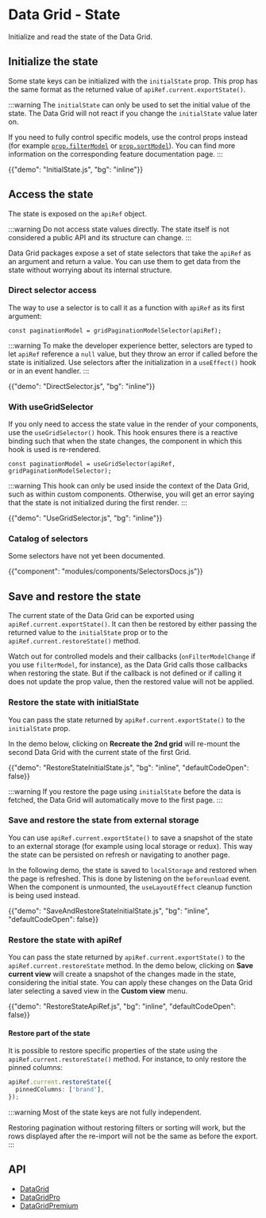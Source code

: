 # Data Grid - State

<p class="description">Initialize and read the state of the Data Grid.</p>

## Initialize the state

Some state keys can be initialized with the `initialState` prop.
This prop has the same format as the returned value of `apiRef.current.exportState()`.

:::warning
The `initialState` can only be used to set the initial value of the state.
The Data Grid will not react if you change the `initialState` value later on.

If you need to fully control specific models, use the control props instead (for example [`prop.filterModel`](/x/react-data-grid/filtering/#controlled-filters) or [`prop.sortModel`](/x/react-data-grid/sorting/#controlled-sort-model)).
You can find more information on the corresponding feature documentation page.
:::

{{"demo": "InitialState.js", "bg": "inline"}}

## Access the state

The state is exposed on the `apiRef` object.

:::warning
Do not access state values directly.
The state itself is not considered a public API and its structure can change.
:::

Data Grid packages expose a set of state selectors that take the `apiRef` as an argument and return a value.
You can use them to get data from the state without worrying about its internal structure.

### Direct selector access

The way to use a selector is to call it as a function with `apiRef` as its first argument:

```tsx
const paginationModel = gridPaginationModelSelector(apiRef);
```

:::warning
To make the developer experience better, selectors are typed to let `apiRef` reference a `null` value, but they throw an error if called before the state is initialized. Use selectors after the initialization in a `useEffect()` hook or in an event handler.
:::

{{"demo": "DirectSelector.js", "bg": "inline"}}

### With useGridSelector

If you only need to access the state value in the render of your components, use the `useGridSelector()` hook.
This hook ensures there is a reactive binding such that when the state changes, the component in which this hook is used is re-rendered.

```tsx
const paginationModel = useGridSelector(apiRef, gridPaginationModelSelector);
```

:::warning
This hook can only be used inside the context of the Data Grid, such as within custom components.
Otherwise, you will get an error saying that the state is not initialized during the first render.
:::

{{"demo": "UseGridSelector.js", "bg": "inline"}}

### Catalog of selectors

Some selectors have not yet been documented.

{{"component": "modules/components/SelectorsDocs.js"}}

## Save and restore the state

The current state of the Data Grid can be exported using `apiRef.current.exportState()`.
It can then be restored by either passing the returned value to the `initialState` prop or to the `apiRef.current.restoreState()` method.

Watch out for controlled models and their callbacks (`onFilterModelChange` if you use `filterModel`, for instance), as the Data Grid calls those callbacks when restoring the state.
But if the callback is not defined or if calling it does not update the prop value, then the restored value will not be applied.

### Restore the state with initialState

You can pass the state returned by `apiRef.current.exportState()` to the `initialState` prop.

In the demo below, clicking on **Recreate the 2nd grid** will re-mount the second Data Grid with the current state of the first Grid.

{{"demo": "RestoreStateInitialState.js", "bg": "inline", "defaultCodeOpen": false}}

:::warning
If you restore the page using `initialState` before the data is fetched, the Data Grid will automatically move to the first page.
:::

### Save and restore the state from external storage

You can use `apiRef.current.exportState()` to save a snapshot of the state to an external storage (for example using local storage or redux).
This way the state can be persisted on refresh or navigating to another page.

In the following demo, the state is saved to `localStorage` and restored when the page is refreshed.
This is done by listening on the `beforeunload` event.
When the component is unmounted, the `useLayoutEffect` cleanup function is being used instead.

{{"demo": "SaveAndRestoreStateInitialState.js", "bg": "inline", "defaultCodeOpen": false}}

### Restore the state with apiRef

You can pass the state returned by `apiRef.current.exportState()` to the `apiRef.current.restoreState` method.
In the demo below, clicking on **Save current view** will create a snapshot of the changes made in the state, considering the initial state.
You can apply these changes on the Data Grid later selecting a saved view in the **Custom view** menu.

{{"demo": "RestoreStateApiRef.js", "bg": "inline", "defaultCodeOpen": false}}

#### Restore part of the state

It is possible to restore specific properties of the state using the `apiRef.current.restoreState()` method.
For instance, to only restore the pinned columns:

```ts
apiRef.current.restoreState({
  pinnedColumns: ['brand'],
});
```

:::warning
Most of the state keys are not fully independent.

Restoring pagination without restoring filters or sorting will work, but the rows displayed after the re-import will not be the same as before the export.
:::

## API

- [DataGrid](/x/api/data-grid/data-grid/)
- [DataGridPro](/x/api/data-grid/data-grid-pro/)
- [DataGridPremium](/x/api/data-grid/data-grid-premium/)
